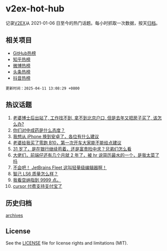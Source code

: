 # v2ex-hot-hub

 记录[V2EX](https://www.v2ex.com/)从 2021-01-06 日至今的热门话题。每小时抓取一次数据，按天[归档](archives)。
 
 ## 相关项目

- [GitHub热榜](https://github.com/it985/github-hot-hub)
- [知乎热榜](https://github.com/it985/zhihu-hot-hub)
- [微博热榜](https://github.com/it985/weibo-hot-hub)
- [头条热榜](https://github.com/it985/toutiao-hot-hub)
- [抖音热榜](https://github.com/it985/douyin-hot-hub)


 `更新时间：2025-04-11 13:08:29 +0800`

## 热议话题

1. [老婆博士后出站了, 工作找不到, 拿不到北京户口, 但是去年又把房子买了, 该怎么办?](https://www.v2ex.com/t/1124578)
1. [你们对中成药是什么态度？](https://www.v2ex.com/t/1124650)
1. [我想从 iPhone 换到安卓了，各位有什么建议](https://www.v2ex.com/t/1124519)
1. [老婆给我买了零跑 B10，第一次开车大家能不能给点建议](https://www.v2ex.com/t/1124466)
1. [31 岁了，是在银行继续苟着，还是富贵险中求？兄弟们怎么看](https://www.v2ex.com/t/1124691)
1. [大佬们，前端仔还有几个月就 2 年了，被 hr 说简历最水的一个，是我太菜了吗](https://www.v2ex.com/t/1124587)
1. [不会吧！ JetBrains Fleet 这叫轻量级编辑器啊！](https://www.v2ex.com/t/1124484)
1. [智己 LS6 质量怎么样？](https://www.v2ex.com/t/1124631)
1. [我看空纳指到 9999 点。](https://www.v2ex.com/t/1124629)
1. [cursor 付费支持支付宝了](https://www.v2ex.com/t/1124482)

## 历史归档

[archives](archives)

## License

See the [LICENSE](LICENSE) file for license rights and limitations (MIT).
